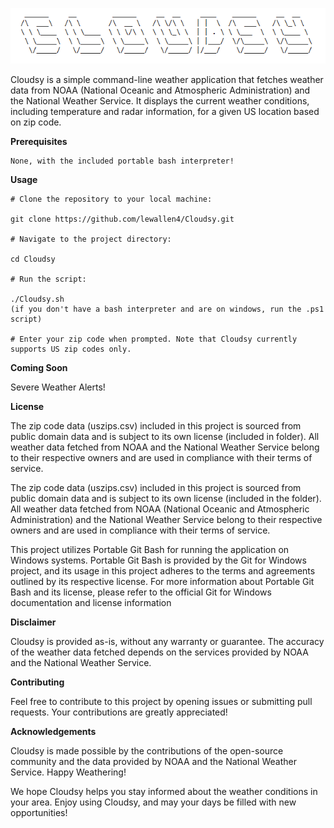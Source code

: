 ![alt text](https://github.com/lewallen4/Cloudsy/blob/main/db/logo.gif?raw=true)


Cloudsy is a simple command-line weather application that fetches weather data from NOAA (National Oceanic and Atmospheric Administration) and the National Weather Service. It displays the current weather conditions, including temperature and radar information, for a given US location based on zip code.


<b>Prerequisites</b>

    None, with the included portable bash interpreter!


<b>Usage</b>

    # Clone the repository to your local machine:

    git clone https://github.com/lewallen4/Cloudsy.git

    # Navigate to the project directory:

    cd Cloudsy

    # Run the script:

    ./Cloudsy.sh
	(if you don't have a bash interpreter and are on windows, run the .ps1 script)

    # Enter your zip code when prompted. Note that Cloudsy currently supports US zip codes only.




<b>Coming Soon</b>

Severe Weather Alerts!

<b>License</b>

The zip code data (uszips.csv) included in this project is sourced from public domain data and is subject to its own license (included in folder). All weather data fetched from NOAA and the National Weather Service belong to their respective owners and are used in compliance with their terms of service.

The zip code data (uszips.csv) included in this project is sourced from public domain data and is subject to its own license (included in the folder). All weather data fetched from NOAA (National Oceanic and Atmospheric Administration) and the National Weather Service belong to their respective owners and are used in compliance with their terms of service.

This project utilizes Portable Git Bash for running the application on Windows systems. Portable Git Bash is provided by the Git for Windows project, and its usage in this project adheres to the terms and agreements outlined by its respective license. For more information about Portable Git Bash and its license, please refer to the official Git for Windows documentation and license information




<b>Disclaimer</b>

Cloudsy is provided as-is, without any warranty or guarantee. The accuracy of the weather data fetched depends on the services provided by NOAA and the National Weather Service.


<b>Contributing</b>

Feel free to contribute to this project by opening issues or submitting pull requests. Your contributions are greatly appreciated!


<b>Acknowledgements</b>

Cloudsy is made possible by the contributions of the open-source community and the data provided by NOAA and the National Weather Service.
Happy Weathering!

We hope Cloudsy helps you stay informed about the weather conditions in your area. Enjoy using Cloudsy, and may your days be filled with new opportunities!
